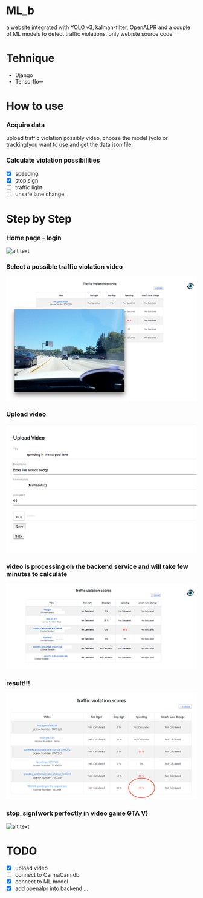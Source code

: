 # ML_b
a website integrated with YOLO v3, kalman-filter, OpenALPR and a couple of ML models to detect traffic violations.
only webiste source code
# Tehnique
- Django
- Tensorflow

# How to use

### Acquire data
upload traffic violation possibly video, choose the model (yolo or tracking)you want to use and get the data json file.

### Calculate violation possibilities
- [x] speeding
- [x] stop sign
- [ ] traffic light
- [ ] unsafe lane change

# Step by Step
### Home page - login
![alt text](img/homepage_login.png)

### Select a possible traffic violation video
![alt text](img/1-speedingvideo.png)

### Upload video
![alt text](img/2-speedingvideouploading.png)

### video is processing on the backend service and will take few minutes to calculate
![alt text](img/3-speedingvideouploaded.png)

### result!!!
![alt text](img/4-scores.png)

### stop_sign(work perfectly in video game GTA V)
![alt text](img/stopsign_gta.png)

# TODO
- [x] upload video
- [ ] connect to CarmaCam db
- [x] connect to ML model
- [x] add openalpr into backend
...
